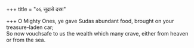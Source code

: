 +++
title = "०६ सुदासे दस्रा"

+++
O Mighty Ones, ye gave Sudas abundant food, brought on your treasure-laden car;  
     So now vouchsafe to us the wealth which many crave, either from heaven or from the sea.